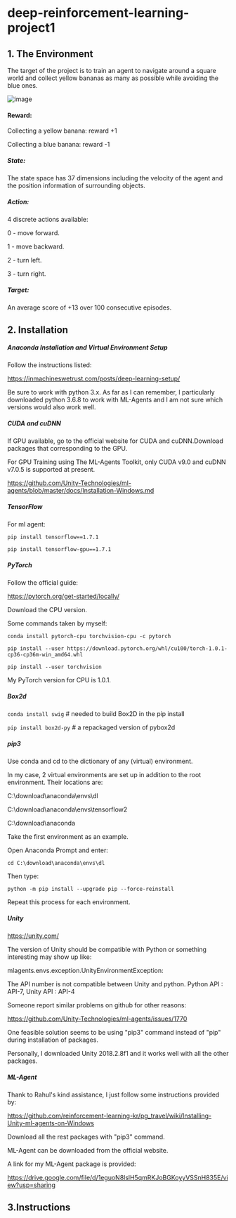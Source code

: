# deep-reinforcement-learning-project1
## 1. The Environment
The target of the project is to train an agent to navigate around a square world and collect yellow bananas as many as possible while avoiding the blue ones.

![image](https://github.com/gcbbobo/deep-reinforcement-learning-project1/blob/master/banana.gif)

#### Reward:
Collecting a yellow banana: reward +1

Collecting a blue banana:   reward -1

##### State:
The state space has 37 dimensions including the velocity of the agent and the position information of surrounding objects.

##### Action:
4 discrete actions available:

0 - move forward.

1 - move backward.

2 - turn left.

3 - turn right.

##### Target:
An average score of +13 over 100 consecutive episodes.

## 2. Installation
##### Anaconda Installation and Virtual Environment Setup
Follow the instructions listed: 

https://inmachineswetrust.com/posts/deep-learning-setup/

Be sure to work with python 3.x. As far as I can remember, I particularly downloaded python 3.6.8 to work with ML-Agents and I am not sure which versions would also work well.

##### CUDA and cuDNN
If GPU available, go to the official website for CUDA and cuDNN.Download packages that corresponding to the GPU. 

For GPU Training using The ML-Agents Toolkit, only CUDA v9.0 and cuDNN v7.0.5 is supported at present.

https://github.com/Unity-Technologies/ml-agents/blob/master/docs/Installation-Windows.md

##### TensorFlow
For ml agent:

`pip install tensorflow==1.7.1`

`pip install tensorflow-gpu==1.7.1`

##### PyTorch
Follow the official guide:

https://pytorch.org/get-started/locally/

Download the CPU version.

Some commands taken by myself:

`conda install pytorch-cpu torchvision-cpu -c pytorch`

`pip install --user https://download.pytorch.org/whl/cu100/torch-1.0.1-cp36-cp36m-win_amd64.whl`

`pip install --user torchvision`

My PyTorch version for CPU is 1.0.1.

##### Box2d
`conda install swig` # needed to build Box2D in the pip install

`pip install box2d-py` # a repackaged version of pybox2d

##### pip3
Use conda and cd to the dictionary of any (virtual) environment.

In my case, 2 virtual environments are set up in addition to the root environment. Their locations are:

C:\download\anaconda\envs\dl

C:\download\anaconda\envs\tensorflow2

C:\download\anaconda

Take the first environment as an example.

Open Anaconda Prompt and enter:

`cd C:\download\anaconda\envs\dl`

Then type:

`python -m pip install --upgrade pip --force-reinstall`

Repeat this process for each environment.

##### Unity
https://unity.com/

The version of Unity should be compatible with Python or something interesting may show up like:

mlagents.envs.exception.UnityEnvironmentException: 

The API number is not compatible between Unity and python. Python API : API-7, Unity API : API-4

Someone report similar problems on github for other reasons:

https://github.com/Unity-Technologies/ml-agents/issues/1770

One feasible solution seems to be using "pip3" command instead of "pip" during installation of packages.

Personally, I downloaded Unity 2018.2.8f1 and it works well with all the other packages. 

##### ML-Agent
Thank to Rahul's kind assistance, I just follow some instructions provided by:

https://github.com/reinforcement-learning-kr/pg_travel/wiki/Installing-Unity-ml-agents-on-Windows

Download all the rest packages with "pip3" command.

ML-Agent can be downloaded from the official website.

A link for my ML-Agent package is provided:

https://drive.google.com/file/d/1eguoN8lslH5qmRKJoBGKoyyVSSnH835E/view?usp=sharing

## 3.Instructions


